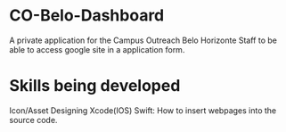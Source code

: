 # CO-Belo-Dashboard
A private application for the Campus Outreach Belo Horizonte Staff to be able to access google site in a application form.


# Skills being developed
Icon/Asset Designing
Xcode(IOS)
Swift: How to insert webpages into the source code.

